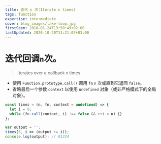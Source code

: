 ```yaml
---
title: 迭代 n 次(Iterate n times)
tags: function
expertise: intermediate
cover: blog_images/lake-loop.jpg
firstSeen: 2018-01-24T13:50:49+02:00
lastUpdated: 2020-10-20T11:21:07+03:00
---
```


# 迭代回调`n`次。
> Iterates over a callback `n` times.

- 使用 `Function.prototype.call()` 调用 `fn` `n` 次或直到它返回 `false`。
- 省略最后一个参数 `context` 以使用 `undefined` 对象（或非严格模式下的全局对象）。

```js
const times = (n, fn, context = undefined) => {
  let i = 0;
  while (fn.call(context, i) !== false && ++i < n) {}
};
```

```js
var output = '';
times(5, i => (output += i));
console.log(output); // 01234
```
